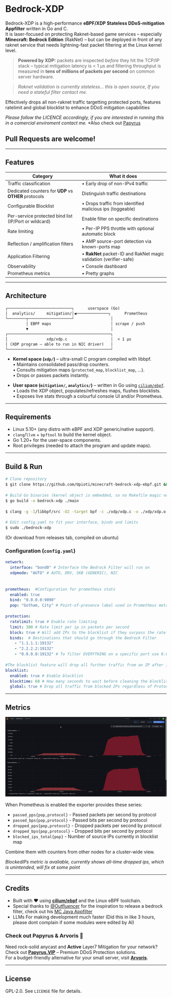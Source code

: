 # Bedrock-XDP

Bedrock-XDP is a high-performance **eBPF/XDP Stateless DDoS-mitigation Appfilter** written in Go and C.  
It is laser-focused on protecting Raknet-based game services – especially **Minecraft: Bedrock Edition** (RakNet) – but can be deployed in front of any raknet service that needs lightning-fast packet filtering at the Linux kernel level.

> **Powered by XDP:** packets are inspected *before* they hit the TCP/IP stack – typical mitigation latency is < 1 µs and filtering throughput is measured in **tens of millions of packets per second** on common server hardware.

> *Raknet validation is currently stateless... this is open source, If you need a stateful filter contact me.*

Effectively drops all non-raknet traffic targetting protected ports, features ratelimit and global blocklist to enhance DDoS mitigation capabilities


*Please follow the LICENCE accordingly, if you are interested in running this in a comercial enviroment contact me.*
*Also check out [Papyrus](https://papyrus.vip/)

## Pull Requests are welcome!

---

## Features

| Category | What it does |
|----------|--------------|
| Traffic classification | • Early drop of non-IPv4 traffic  |
| Dedicated counters for **UDP** vs **OTHER** protocols | Distinguish traffic destinations |
| Configurable Blocklist | • Drops traffic from identified malicious ips (toggeable) |
| Per-service protected bind list (IP/Port or wildcard) | Enable filter on specific destinations |
| Rate limiting | • Per-IP PPS throttle with optional automatic block  |
| Reflection / amplification filters | • AMP source-port detection via known-ports map |
| Application Filtering | • **RakNet** packet-ID and RakNet magic validation (verifier-safe) |
| Observability | • Console dashboard |  
| Prometheus metrics | • Pretty graphs|


---

## Architecture

```
┌────────────────────────────┐      userspace (Go)
│  analytics/     mitigation/│◀──────────────┐      Prometheus
└────────┬───────────────────┘                │
         │ EBPF maps                          │ scrape / push
         ▼                                    │
┌─────────────────────────────────────────────┐
│                 xdp/xdp.c                   │  < 1 µs
│ (XDP program – able to run in NIC driver)   │
└─────────────────────────────────────────────┘
```

* **Kernel space (`xdp/`)** – ultra-small C program compiled with libbpf.  
  • Maintains consolidated pass/drop counters.  
  • Consults mitigation maps (`protected_map`, `blocklist_map`, …).  
  • Drops or passes packets instantly.

* **User space (`mitigation/`, `analytics/`)** – written in Go using [`cilium/ebpf`](https://github.com/cilium/ebpf).  
  • Loads the XDP object, populates/refreshes maps, flushes blocklists.  
  • Exposes live stats through a colourful console UI and/or Prometheus.

---

## Requirements

* Linux 5.10+ (any distro with eBPF and XDP generic/native support).  
* `clang`/`llvm` + `bpftool` to build the kernel object.  
* Go 1.20+ for the user-space components.  
* Root privileges (needed to attach the program and update maps).

---

## Build & Run

```bash
# Clone repository
$ git clone https://github.com/Upioti/minecraft-bedrock-xdp-ebpf.git && cd minecraft-bedrock-xdp-ebpf

# Build Go binaries (kernel object is embedded, so no Makefile magic needed)
$ go build -o bedrock-xdp ./main

$ clang -g -I/libbpf/src -O2 -target bpf -c ./xdp/xdp.c -o ./xdp/xdp.o

# Edit config.yaml to fit your interface, binds and limits
$ sudo ./bedrock-xdp
```
(Or download from releases tab, compiled on ubuntu)

### Configuration (`config.yaml`)

```yaml
network:
  interface: "bond0" # Interface the Bedrock Filter will run on
  xdpmode: "AUTO" # AUTO, DRV, SKB (GENERIC), NIC
  

prometheus:  #Configuration for prometheus stats
  enabled: true
  bind: "0.0.0.0:9090"
  pop: "Gotham, City" # Point-of-presence label used in Prometheus metrics

protection:
  ratelimit: true # Enable rate limiting
  limit: 300 # Rate limit per ip in packets per second
  block: true # Will add IPs to the blocklist if they surpass the rate limit
  binds:  # Destinations that should go through the Bedrock Filter
    - "1.1.1.1:19132"
    - "2.2.2.2:19132"
    - "0.0.0.0:19132" # To filter EVERYTHING on a specific port use 0.0.0.0

#The blocklist feature will drop all further traffic from an IP after it has sent an invalid raknet packet
blocklist:
  enabled: true # Enable blocklist
  blocktime: 60 # How many seconds to wait before cleaning the blocklist
  global: true # Drop all traffic from blocked IPs regardless of Protocol or Destination
```

---

## Metrics

![Prometheus Metrics](assets/prometheus.png)

When Prometheus is enabled the exporter provides these series:

* `passed_pps{pop,protocol}` - Passed packets per second by protocol
* `passed_bps{pop,protocol}` - Passed bits per second by protocol
* `dropped_pps{pop,protocol}` - Dropped packets per second by protocol
* `dropped_bps{pop,protocol}` - Dropped bits per second by protocol
* `blocked_ips_total{pop}` - Number of source IPs currently in blocklist map

Combine them with counters from other nodes for a cluster-wide view.

*BlockedIPs metric is avaliable, currently shows all-time dropped ips, which is unintended, will fix at some point*

---



## Credits

* Built with ❤️ using [**cilium/ebpf**](https://github.com/cilium/ebpf) and the Linux eBPF toolchain.
* Special thanks to [@Outfluencer](https://github.com/Outfluencer) for the inspiration to release a bedrock filter, check out his [MC Java Appfilter](https://github.com/Outfluencer/Minecraft-XDP-eBPF/issues)
* LLMs For making development much faster (Did this in like 3 hours, please dont complain if some modules were edited by AI)



### Check out Papyrus & Arvoris 💙

Need rock-solid anycast and **Active** Layer7 Mitigation for your network?  
Check out **[Papyrus.VIP](https://papyrus.vip/)** – Premium DDoS Protection solutions.  
For a budget-friendly alternative for your small server, visit **[Arvoris](https://arvoris.net/)**.

---

## License

GPL-2.0.  See `LICENSE` file for details. 
